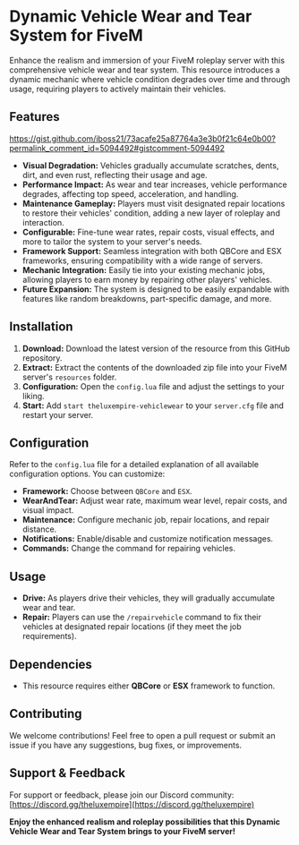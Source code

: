 # Dynamic Vehicle Wear and Tear System for FiveM

Enhance the realism and immersion of your FiveM roleplay server with this comprehensive vehicle wear and tear system.  This resource introduces a dynamic mechanic where vehicle condition degrades over time and through usage, requiring players to actively maintain their vehicles.

## Features

https://gist.github.com/iboss21/73acafe25a87764a3e3b0f21c64e0b00?permalink_comment_id=5094492#gistcomment-5094492

* **Visual Degradation:**  Vehicles gradually accumulate scratches, dents, dirt, and even rust, reflecting their usage and age.
* **Performance Impact:**  As wear and tear increases, vehicle performance degrades, affecting top speed, acceleration, and handling.
* **Maintenance Gameplay:**  Players must visit designated repair locations to restore their vehicles' condition, adding a new layer of roleplay and interaction.
* **Configurable:**  Fine-tune wear rates, repair costs, visual effects, and more to tailor the system to your server's needs.
* **Framework Support:**  Seamless integration with both QBCore and ESX frameworks, ensuring compatibility with a wide range of servers.
* **Mechanic Integration:**  Easily tie into your existing mechanic jobs, allowing players to earn money by repairing other players' vehicles.
* **Future Expansion:** The system is designed to be easily expandable with features like random breakdowns, part-specific damage, and more.

## Installation

1. **Download:** Download the latest version of the resource from this GitHub repository.
2. **Extract:** Extract the contents of the downloaded zip file into your FiveM server's `resources` folder.
3. **Configuration:** Open the `config.lua` file and adjust the settings to your liking.
4. **Start:** Add `start theluxempire-vehiclewear` to your `server.cfg` file and restart your server.

## Configuration

Refer to the `config.lua` file for a detailed explanation of all available configuration options. You can customize:

*   **Framework:** Choose between `QBCore` and `ESX`.
*   **WearAndTear:** Adjust wear rate, maximum wear level, repair costs, and visual impact.
*   **Maintenance:** Configure mechanic job, repair locations, and repair distance.
*   **Notifications:** Enable/disable and customize notification messages.
*   **Commands:** Change the command for repairing vehicles.

## Usage

*   **Drive:** As players drive their vehicles, they will gradually accumulate wear and tear.
*   **Repair:** Players can use the `/repairvehicle` command to fix their vehicles at designated repair locations (if they meet the job requirements).

## Dependencies

*   This resource requires either **QBCore** or **ESX** framework to function.

## Contributing

We welcome contributions! Feel free to open a pull request or submit an issue if you have any suggestions, bug fixes, or improvements.

## Support & Feedback

For support or feedback, please join our Discord community: [https://discord.gg/theluxempire](https://discord.gg/theluxempire)

**Enjoy the enhanced realism and roleplay possibilities that this Dynamic Vehicle Wear and Tear System brings to your FiveM server!**

